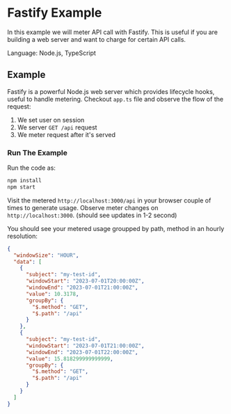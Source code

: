 # Fastify Example

In this example we will meter API call with Fastify.
This is useful if you are building a web server and want to charge for certain API calls.

Language: Node.js, TypeScript

## Example

Fastify is a powerful Node.js web server which provides lifecycle hooks, useful to handle metering.
Checkout `app.ts` file and observe the flow of the request:

1. We set user on session
1. We server `GET /api` request
1. We meter request after it's served

### Run The Example

Run the code as:

```sh
npm install
npm start
```

Visit the metered `http://localhost:3000/api` in your browser couple of times to generate usage.
Observe meter changes on `http://localhost:3000`. (should see updates in 1-2 second)

You should see your metered usage groupped by path, method in an hourly resolution:

```json
{
  "windowSize": "HOUR",
  "data": [
    {
      "subject": "my-test-id",
      "windowStart": "2023-07-01T20:00:00Z",
      "windowEnd": "2023-07-01T21:00:00Z",
      "value": 10.3178,
      "groupBy": {
        "$.method": "GET",
        "$.path": "/api"
      }
    },
    {
      "subject": "my-test-id",
      "windowStart": "2023-07-01T21:00:00Z",
      "windowEnd": "2023-07-01T22:00:00Z",
      "value": 15.818299999999999,
      "groupBy": {
        "$.method": "GET",
        "$.path": "/api"
      }
    }
  ]
}
```
